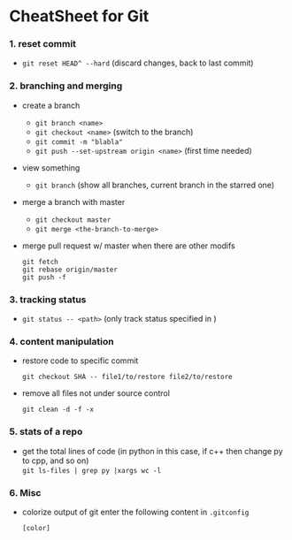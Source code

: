 # CheatSheet for Git
### 1. reset commit
  - ` git reset HEAD^ --hard ` (discard changes, back to last commit)
### 2. branching and merging  
  - create a branch 
     - `git branch <name>`
     - `git checkout <name>`  (switch to the <name> branch)
     - `git commit -m "blabla"`
     - `git push --set-upstream origin <name>` (first time needed)
  - view something
     - `git branch` (show all branches, current branch in the starred one)
  - merge a branch with master
     - `git checkout master`
     - `git merge <the-branch-to-merge>`
  
  - merge pull request w/ master when there are other modifs
      ```
      git fetch
      git rebase origin/master
      git push -f
      ```
  
### 3. tracking status
  - `git status -- <path>` (only track status specified in <path>)
  
### 4. content manipulation

  - restore code to specific commit 
     
    `git checkout SHA -- file1/to/restore file2/to/restore`
  
  - remove all files not under source control
    
    `git clean -d -f -x` 

### 5. stats of a repo
  - get the total lines of code (in python in this case, if c++ then change py to cpp, and so on)       
    `git ls-files | grep py |xargs wc -l` 
### 6. Misc
   - colorize output of git
     enter the following content in `.gitconfig`
     
     `[color] ` 
  
  
 
 
